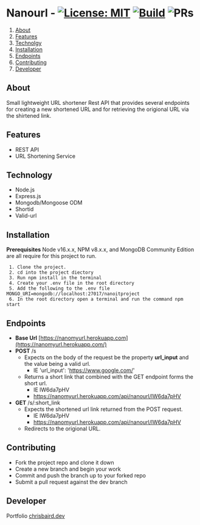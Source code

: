# Nanourl - [![License: MIT](https://img.shields.io/badge/License-MIT-yellow.svg)](https://opensource.org/licenses/MIT) [![Build](https://img.shields.io/badge/Build-Passing-brightgreen)](#) ![PRs](https://img.shields.io/badge/PRs-welcome-green)

 1. [About](#About)
 2. [Features](#Features)
 3. [Technolgy](#Technology)
 4. [Installation](#Installation)
 5. [Endpoints](#Endpoints)
 6. [Contributing](#Contributing)
 7. [Developer](#Developer)

## About
Small lightweight URL shortener Rest API that provides several endpoints for creating a new shortened URL and for retrieving the origional URL via the shirtened link.

## Features

 - REST API
 - URL Shortening Service

## Technology

 - Node.js
 - Express.js
 - Mongodb/Mongoose ODM
 - Shortid
 - Valid-url

## Installation

**Prerequisites**
Node v16.x.x, NPM v8.x.x, and MongoDB Community Edition are all require for this project to run.

	 1. Clone the project.
	 2. cd into the project diectory
	 3. Run npm install in the terminal
	 4. Create your .env file in the root directory
	 5. Add the following to the .env file MONGO_URI=mongodb://localhost:27017/nanoitproject
	 6. In the root directory open a terminal and run the command npm start
		  

## Endpoints

- **Base Url** [https://nanomyurl.herokuapp.com](https://nanomyurl.herokuapp.com/)
- **POST** /s
	 - Expects on the body of the request be the property **url_input** and the value being a valid url.
		 - IE 'url_input': 'https://www.google.com/'
	- Returns a short link that combined with the GET endpoint forms the short url. 
		- IE lW6da7pHV
		- https://nanomyurl.herokuapp.com/api/nanourl/lW6da7pHV 
 - **GET** /s/:short_link
   - Expects the shortened url link returned from the POST request.
	   - IE lW6da7pHV
	   - https://nanomyurl.herokuapp.com/api/nanourl/lW6da7pHV
	- Redirects to the origional URL.


## Contributing
	

 - Fork the project repo and clone it down
 - Create a new branch and begin your work
 - Commit and push the branch up to your forked repo
 - Submit a pull request against the dev branch


## Developer
Portfolio
[chrisbaird.dev](https://chrisbairddev.herokuapp.com/)
